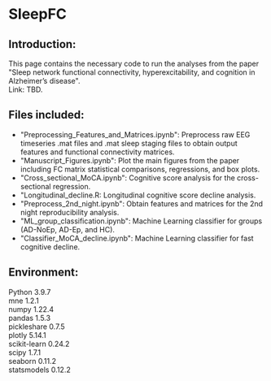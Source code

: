 # SleepFC

## Introduction:
This page contains the necessary code to run the analyses from the paper "Sleep network functional connectivity, hyperexcitability, and cognition in Alzheimer’s disease".  
Link: TBD.  

## Files included:  
* "Preprocessing_Features_and_Matrices.ipynb": Preprocess raw EEG timeseries .mat files and .mat sleep staging files to obtain output features and functional connectivity matrices.  
* "Manuscript_Figures.ipynb": Plot the main figures from the paper including FC matrix statistical comparisons, regressions, and box plots.  
* "Cross_sectional_MoCA.ipynb": Cognitive score analysis for the cross-sectional regression.  
* "Longitudinal_decline.R: Longitudinal cognitive score decline analysis.  
* "Preprocess_2nd_night.ipynb": Obtain features and matrices for the 2nd night reproducibility analysis.  
* "ML_group_classification.ipynb": Machine Learning classifier for groups (AD-NoEp, AD-Ep, and HC).  
* "Classifier_MoCA_decline.ipynb": Machine Learning classifier for fast cognitive decline.  

## Environment:  
Python 3.9.7  
mne 1.2.1  
numpy 1.22.4  
pandas 1.5.3  
pickleshare 0.7.5  
plotly 5.14.1  
scikit-learn 0.24.2  
scipy 1.7.1  
seaborn 0.11.2  
statsmodels 0.12.2  
